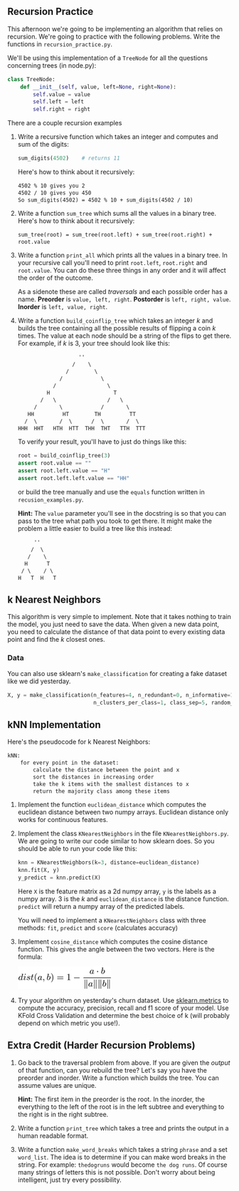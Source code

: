 ## Recursion Practice
This afternoon we're going to be implementing an algorithm that relies on recursion. We're going to practice with the following problems. Write the functions in `recursion_practice.py`.

We'll be using this implementation of a `TreeNode` for all the questions concerning trees (in node.py):

```python
class TreeNode:
    def __init__(self, value, left=None, right=None):
        self.value = value
        self.left = left
        self.right = right
```

There are a couple recursion examples

1. Write a recursive function which takes an integer and computes and sum of the digits:

    ```python
    sum_digits(4502)    # returns 11
    ```

    Here's how to think about it recursively:
    ```
    4502 % 10 gives you 2
    4502 / 10 gives you 450
    So sum_digits(4502) = 4502 % 10 + sum_digits(4502 / 10)
    ```

2. Write a function `sum_tree` which sums all the values in a binary tree. Here's how to think about it recursively:

    ```
    sum_tree(root) = sum_tree(root.left) + sum_tree(root.right) + root.value
    ```

3. Write a function `print_all` which prints all the values in a binary tree. In your recursive call you'll need to print `root.left`, `root.right` and `root.value`. You can do these three things in any order and it will affect the order of the outcome.

    As a sidenote these are called *traversals* and each possible order has a name. **Preorder** is `value, left, right`. **Postorder** is `left, right, value`. **Inorder** is `left, value, right`.

4. Write a function `build_coinflip_tree` which takes an integer *k* and builds the tree containing all the possible results of flipping a coin *k* times. The value at each node should be a string of the flips to get there. For example, if *k* is 3, your tree should look like this:

    ```
                       ''
                     /    \
                   /        \
                 /            \
               /                \
             H                    T
           /   \                /   \
         /       \            /       \
       HH         HT        TH         TT
      /  \       /  \      /  \       /  \
    HHH  HHT   HTH  HTT  THH  THT   TTH  TTT
    ```

    To verify your result, you'll have to just do things like this:
    ```python
    root = build_coinflip_tree(3)
    assert root.value == ""
    assert root.left.value == "H"
    assert root.left.left.value == "HH"
    ```
    or build the tree manually and use the `equals` function written in `recusion_examples.py`.
    
    **Hint:** The `value` parameter you'll see in the docstring is so that you can pass to the tree what path you took to get there. It might make the problem a little easier to build a tree like this instead:
    
    ```
         ''
        /  \
       /    \
      H      T
     / \    / \
    H   T  H   T
    ```


## k Nearest Neighbors
This algorithm is very simple to implement. Note that it takes nothing to train the model, you just need to save the data. When given a new data point, you need to calculate the distance of that data point to every existing data point and find the *k* closest ones.


### Data

You can also use sklearn's `make_classification` for creating a fake dataset like we did yesterday.

```python
X, y = make_classification(n_features=4, n_redundant=0, n_informative=1,
                           n_clusters_per_class=1, class_sep=5, random_state=5)
```

## kNN Implementation

Here's the pseudocode for k Nearest Neighbors:

    kNN:
        for every point in the dataset:
            calculate the distance between the point and x
            sort the distances in increasing order
            take the k items with the smallest distances to x
            return the majority class among these items

1. Implement the function `euclidean_distance` which computes the euclidean distance between two numpy arrays. Euclidean distance only works for continuous features.

2. Implement the class `KNearestNeighbors` in the file `KNearestNeighbors.py`. We are going to write our code similar to how sklearn does. So you should be able to run your code like this:

    ```python
    knn = KNearestNeighbors(k=3, distance=euclidean_distance)
    knn.fit(X, y)
    y_predict = knn.predict(X)
    ```

    Here `X` is the feature matrix as a 2d numpy array, `y` is the labels as a numpy array. 3 is the *k* and `euclidean_distance` is the distance function. `predict` will return a numpy array of the predicted labels.

    You will need to implement a `KNearestNeighbors` class with three methods: `fit`, `predict` and `score` (calculates accuracy)

3. Implement `cosine_distance` which computes the cosine distance function. This gives the angle between the two vectors. Here is the formula:

    ![cosine distance](images/cosine.png)

4. Try your algorithm on yesterday's churn dataset. Use [sklearn.metrics](http://scikit-learn.org/stable/modules/classes.html#module-sklearn.metrics) to compute the accuracy, precision, recall and f1 score of your model. Use KFold Cross Validation and determine the best choice of k (will probably depend on which metric you use!).


## Extra Credit (Harder Recursion Problems)
1. Go back to the traversal problem from above. If you are given the *output* of that function, can you rebuild the tree? Let's say you have the preorder and inorder. Write a function which builds the tree. You can assume values are unique.

    **Hint:** The first item in the preorder is the root. In the inorder, the everything to the left of the root is in the left subtree and everything to the right is in the right subtree.

2. Write a function `print_tree` which takes a tree and prints the output in a human readable format.

3. Write a function `make_word_breaks` which takes a string `phrase` and a set `word_list`. The idea is to determine if you can make word breaks in the string. For example: `thedogruns` would become `the dog runs`. Of course many strings of letters this is not possible. Don't worry about being intelligent, just try every possibility.
